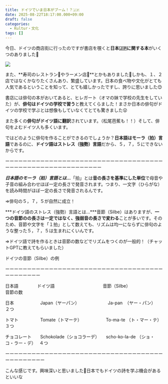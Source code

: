 ```yaml
---
title: ドイツでいま日本がブーム！？🇯🇵
date: 2025-08-22T18:17:00.000+09:00
draft: false
categories:
  - Kultur・文化
tags: []
---
```

今日、ドイツの商店街に行ったのですが書店を覗くと**日本🇯🇵に関する本**がいくつのありました📖

![](/images/uploads/img_20250822_144727038_mfnr.jpg)

また、**寿司のレストラン🍣やラーメン店🍜**とかもありました🍴しかも、１、２店ではなくかなりたくさんあり、繁盛しています。日本の食べ物や文化がとても人気であるということを知って、とても嬉しかったですし、誇りに思いました😊

書店には俳句の本がおいてあると、ヒレガート（オマの妹で学校の先生をしていた）が、**俳句はドイツの学校で習う**と教えてくらました！まさか日本の俳句がドイツの学校で学ぶとは想像もしていなくてとても驚きました😲

また多くの**俳句がドイツ語に翻訳**されています。（松尾芭蕉も！！）そして、俳句をよむドイツ人も多くいます。

ではどのように俳句を作ることができるのでしょうか？**日本語はモーラ（拍）言語**であるのに、**ドイツ語はストレス（強勢）言語**だから、５，７，５にできないからです。

ーーーーーーーーーーーーーーーーーーーーーーーーーーーーーーーーーーーーーーーーーーーーーーーーーーーーーーーーーー

***日本語のモーラ（拍）言語とは…***「拍」とは**音の長さを基準にした単位**で母音や子音の組み合わせほぼ一定の長さで発音されます。つまり、一文字（ひらがな）を読み時間がほぼ一定の長さで発音されるんです。　　　　　　　　　　　　　

⇒俳句の５，７，５が自然に成立！

***ドイツ語のストレス（強勢）言語とは…***音節（Silbe）はありますが、**一つの音節のの長さは一定ではなく、強弱音の長さで変わる**ことが多いです。そのため、音節や文字を「１拍」として数えても、リズムは均一にならずに俳句のような整った５，７，５は生まれにくいんです。

⇒ドイツ語で詩を作るときは音節の数などでリズムをつくのが一般的！（チャットGPTに教えてもらいました）

ドイツの音節（Silbe）の例

ーーーーーーーーーーーーーーーーーーーーーーーーーーーーーーーーーーーーーーーーーーーー

日本語　      　　　ドイツ語　　　　　　　　　　　音節（Silbe）　　　　　　　　　　　　音節の数　　　　　　　　　　　　　　　　　　　　　　　　　　　　　　　　　　　　　　　　　　　　　　　　　　　　　

日本　　　　　　Japan（ヤーパン）　　　　　　　Ja-pan　（ヤー・パン）　　　　　　  　２つ

トマト　　　　　Tomate（トマーテ）　　　　　　To-ma-te （ト・マー・テ）　　　　　　３つ

チョコレート　　Schokolade（ショコラーデ）　　scho-ko-la-de （ショ・コ・ラー・デ）　  ４つ 

ーーーーーーーーーーーーーーーーーーーーーーーーーーーーーーーーーーーーーーーーーーーーー　　　

こんな感じです。興味深いと思いました🤔日本でもドイツの詩を学ぶ機会があるといいな
